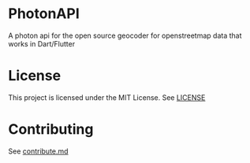 # PhotonAPI

A photon api for the open source geocoder for openstreetmap data that works in Dart/Flutter

# License

This project is licensed under the MIT License.
See [LICENSE](LICENSE)

# Contributing
See [contribute.md](docs/contribute.md)
